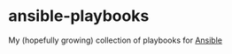 ansible-playbooks
=================
My (hopefully growing) collection of playbooks for [Ansible](http://www.ansibleworks.com/)

